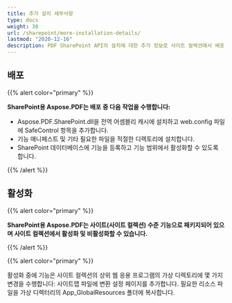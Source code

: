 ```yaml
---
title: 추가 설치 세부사항
type: docs
weight: 30
url: /sharepoint/more-installation-details/
lastmod: "2020-12-16"
description: PDF SharePoint API의 설치에 대한 추가 정보로 사이트 컬렉션에서 배포, 활성화 및 비활성화하는 방법을 설명합니다.
---
```


## **배포**

{{% alert color="primary" %}}

**SharePoint용 Aspose.PDF는 배포 중 다음 작업을 수행합니다:**
- Aspose.PDF.SharePoint.dll을 전역 어셈블리 캐시에 설치하고 web.config 파일에 SafeControl 항목을 추가합니다.
- 기능 매니페스트 및 기타 필요한 파일을 적절한 디렉토리에 설치합니다.
- SharePoint 데이터베이스에 기능을 등록하고 기능 범위에서 활성화할 수 있도록 합니다.

{{% /alert %}}


## **활성화**

{{% alert color="primary" %}}

**SharePoint용 Aspose.PDF는 사이트(사이트 컬렉션) 수준 기능으로 패키지되어 있으며 사이트 컬렉션에서 활성화 및 비활성화할 수 있습니다.**

{{% /alert %}}

{{% alert color="primary" %}}

활성화 중에 기능은 사이트 컬렉션의 상위 웹 응용 프로그램의 가상 디렉토리에 몇 가지 변경을 수행합니다: 사이트맵 파일에 변환 설정 페이지를 추가합니다.
 필요한 리소스 파일을 가상 디렉터리의 App_GlobalResources 폴더에 복사합니다.